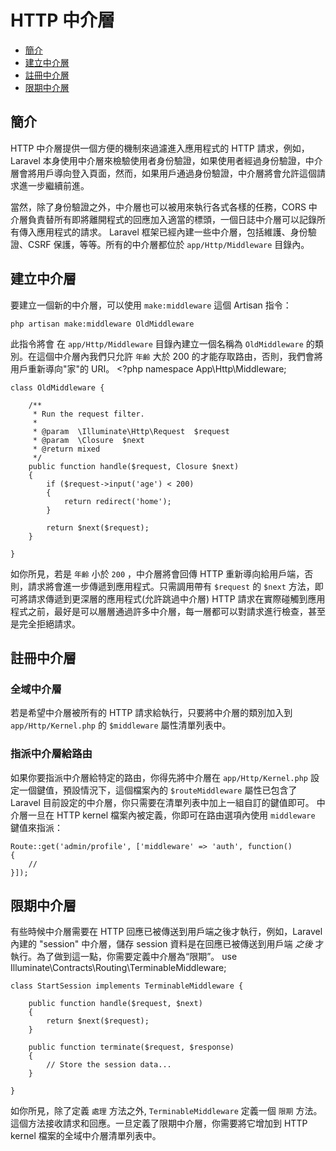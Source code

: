 # HTTP 中介層

- [簡介](#introduction)
- [建立中介層](#defining-middleware)
- [註冊中介層](#registering-middleware)
- [限期中介層](#terminable-middleware)

<a name="introduction"></a>
## 簡介

HTTP 中介層提供一個方便的機制來過濾進入應用程式的 HTTP 請求，例如，Laravel 本身使用中介層來檢驗使用者身份驗證，如果使用者經過身份驗證，中介層會將用戶導向登入頁面，然而，如果用戶通過身份驗證，中介層將會允許這個請求進一步繼續前進。

當然，除了身份驗證之外，中介層也可以被用來執行各式各樣的任務，CORS 中介層負責替所有即將離開程式的回應加入適當的標頭，一個日誌中介層可以記錄所有傳入應用程式的請求。
Laravel 框架已經內建一些中介層，包括維護、身份驗證、CSRF 保護，等等。所有的中介層都位於 `app/Http/Middleware` 目錄內。

<a name="defining-middleware"></a>
## 建立中介層

要建立一個新的中介層，可以使用 `make:middleware` 這個 Artisan 指令：

	php artisan make:middleware OldMiddleware

此指令將會 在 `app/Http/Middleware` 目錄內建立一個名稱為 `OldMiddleware` 的類別。在這個中介層內我們只允許 `年齡` 大於 200 的才能存取路由，否則，我們會將用戶重新導向"家"的 URI。
	<?php namespace App\Http\Middleware;

	class OldMiddleware {

		/**
		 * Run the request filter.
		 *
		 * @param  \Illuminate\Http\Request  $request
		 * @param  \Closure  $next
		 * @return mixed
		 */
		public function handle($request, Closure $next)
		{
			if ($request->input('age') < 200)
			{
				return redirect('home');
			}

			return $next($request);
		}

	}

如你所見，若是 `年齡` 小於 `200` ，中介層將會回傳 HTTP 重新導向給用戶端，否則，請求將會進一步傳遞到應用程式。只需調用帶有 `$request` 的 `$next` 方法，即可將請求傳遞到更深層的應用程式(允許跳過中介層)
HTTP 請求在實際碰觸到應用程式之前，最好是可以層層通過許多中介層，每一層都可以對請求進行檢查，甚至是完全拒絕請求。
<a name="registering-middleware"></a>
## 註冊中介層

### 全域中介層

若是希望中介層被所有的 HTTP 請求給執行，只要將中介層的類別加入到 `app/Http/Kernel.php` 的 `$middleware` 屬性清單列表中。

### 指派中介層給路由

如果你要指派中介層給特定的路由，你得先將中介層在 `app/Http/Kernel.php` 設定一個鍵值，預設情況下，這個檔案內的 `$routeMiddleware` 屬性已包含了 Laravel 目前設定的中介層，你只需要在清單列表中加上一組自訂的鍵值即可。
中介層一旦在 HTTP kernel 檔案內被定義，你即可在路由選項內使用 `middleware` 鍵值來指派：

	Route::get('admin/profile', ['middleware' => 'auth', function()
	{
		//
	}]);

<a name="terminable-middleware"></a>
## 限期中介層

有些時候中介層需要在 HTTP 回應已被傳送到用戶端之後才執行，例如，Laravel 內建的 "session" 中介層，儲存 session 資料是在回應已被傳送到用戶端 _之後_ 才執行。為了做到這一點，你需要定義中介層為“限期”。
	use Illuminate\Contracts\Routing\TerminableMiddleware;

	class StartSession implements TerminableMiddleware {

		public function handle($request, $next)
		{
			return $next($request);
		}

		public function terminate($request, $response)
		{
			// Store the session data...
		}

	}

如你所見，除了定義 `處理` 方法之外, `TerminableMiddleware` 定義一個 `限期` 方法。這個方法接收請求和回應。一旦定義了限期中介層，你需要將它增加到 HTTP kernel 檔案的全域中介層清單列表中。